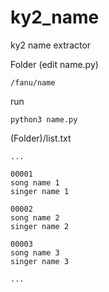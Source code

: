 # ky2_name
ky2 name extractor

Folder (edit name.py)
<pre><code>/fanu/name</code></pre>

run
<pre><code>python3 name.py</code></pre>

(Folder)/list.txt
<pre><code>...

00001
song name 1
singer name 1

00002
song name 2
singer name 2

00003
song name 3
singer name 3

...</code></pre>
